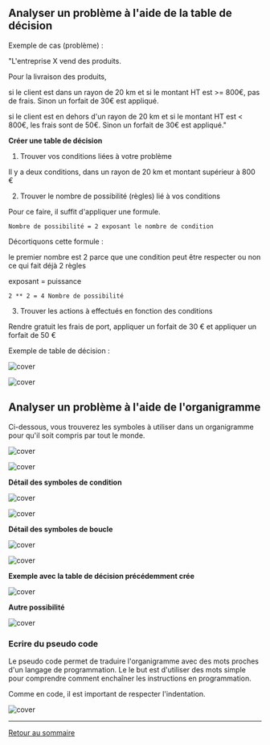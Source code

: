 ## Analyser un problème à l'aide de la table de décision

Exemple de cas (problème) :

"L'entreprise X vend des produits.

Pour la livraison des produits, 

si le client est dans un rayon de 20 km et si le montant HT est >= 800€, pas de frais.
Sinon un forfait de 30€ est appliqué.

si le client est en dehors d'un rayon de 20 km et si le montant HT est < 800€, les frais sont de 50€.
Sinon un forfait de 30€ est appliqué."

**Créer une table de décision**

1. Trouver vos conditions liées à votre problème

Il y a deux conditions, dans un rayon de 20 km et montant supérieur à 800 €

2. Trouver le nombre de possibilité (règles) lié à vos conditions

Pour ce faire, il suffit d'appliquer une formule.

```
Nombre de possibilité = 2 exposant le nombre de condition
```
Décortiquons cette formule :

le premier nombre est 2 parce que une condition peut être respecter ou non ce qui fait déjà 2 règles

exposant = puissance

```
2 ** 2 = 4 Nombre de possibilité
```

3. Trouver les actions à effectués en fonction des conditions

Rendre gratuit les frais de port, appliquer un forfait de 30 € et appliquer un forfait de 50 €


Exemple de table de décision :

![cover](./Images/table-decision.PNG)

![cover](./Images/Table-decision.jpg)



## Analyser un problème à l'aide de l'organigramme

Ci-dessous, vous trouverez les symboles à utiliser dans un organigramme pour qu'il soit compris par tout le monde.

![cover](./Images/organigramme-symboles.PNG)

![cover](./Images/organigramme-symboles-2.PNG)

**Détail des symboles de condition**

![cover](./Images/organigramme-symboles-3.PNG)

![cover](./Images/organigramme-symboles-4.PNG)

**Détail des symboles de boucle**

![cover](./Images/organigramme-symboles-5.PNG)

![cover](./Images/organigramme-symboles-6.PNG)

**Exemple avec la table de décision précédemment crée**

![cover](./Images/organigramme.PNG)

**Autre possibilité**

![cover](./Images/organigramme-2.PNG)


### Ecrire du pseudo code

Le pseudo code permet de traduire l'organigramme avec des mots proches d'un langage de programmation. Le le but est d'utiliser des mots simple pour comprendre comment enchaîner les instructions en programmation.

Comme en code, il est important de respecter l'indentation.

![cover](./Images/pseudo-code.PNG)


---------------------------------------------
[Retour au sommaire](README.md)